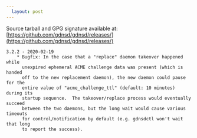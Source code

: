 ```yaml
---
  layout: post
---
```


Source tarball and GPG signature available at:
[https://github.com/gdnsd/gdnsd/releases/](https://github.com/gdnsd/gdnsd/releases/)

    3.2.2 - 2020-02-19
        * Bugfix: In the case that a "replace" daemon takeover happened while
          unexpired ephemeral ACME challenge data was present (which is handed
          off to the new replacement daemon), the new daemon could pause for the
          entire value of "acme_challenge_ttl" (default: 10 minutes) during its
          startup sequence.  The takeover/replace process would eventually succeed
          between the two daemons, but the long wait would cause various timeouts
          for control/notification by default (e.g. gdnsdctl won't wait that long
          to report the success).

